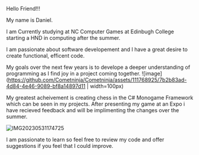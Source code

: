 Hello Friend!!!

My name is Daniel.

I am Currently studying at NC Computer Games at Edinbugh College starting a HND in computing after the summer.

I am passionate about software developement and I have a great desire to create functional, efficent code.

My goals over the next few years is to develope a deeper understanding of programming as I find joy in a project coming together.
![image](https://github.com/Cometninja/Cometninja/assets/111768925/7b2b83ad-4d84-4e46-9089-bf8a14897d11 | width=100px)

My greatest acheivement is creating chess in the C# Monogame Framework which can be seen in my projects.
After presenting my game at an Expo i have recieved feedback and will be implimenting the changes over the summer.


![IMG20230531174725](https://github.com/Cometninja/Cometninja/assets/111768925/331565e1-830f-4fc1-bdac-f6f11c16d63d)

I am passionate to learn so feel free to review my code and offer suggestions if you feel that I could improve.




 
<!--
**Cometninja/Cometninja** is a ✨ _special_ ✨ repository because its `README.md` (this file) appears on your GitHub profile.

Here are some ideas to get you started:

- 🔭 I’m currently working on ...
- 🌱 I’m currently learning ...
- 👯 I’m looking to collaborate on ...
- 🤔 I’m looking for help with ...
- 💬 Ask me about ...
- 📫 How to reach me: ...
- 😄 Pronouns: ...
- ⚡ Fun fact: ...
-->
